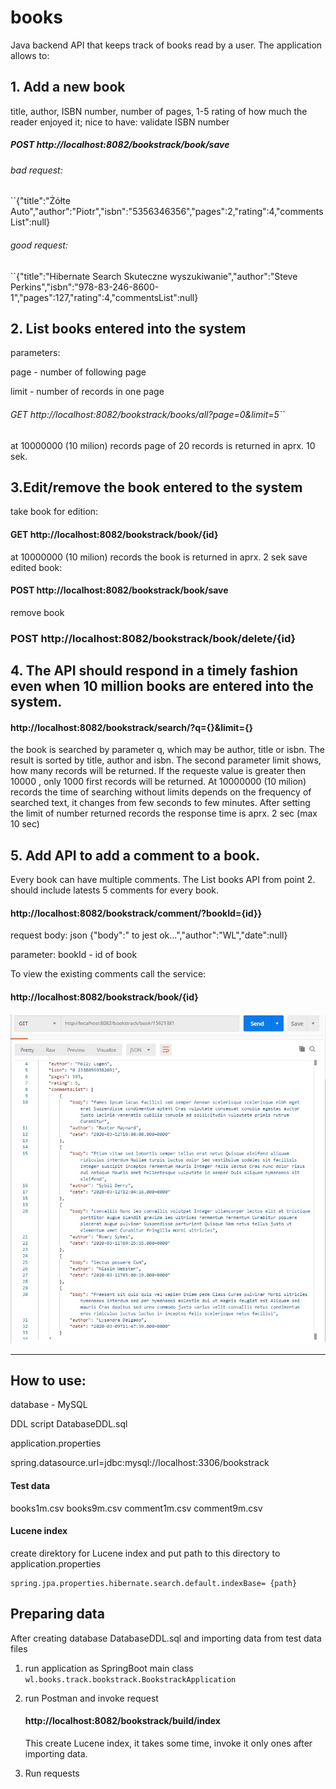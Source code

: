 # books
Java backend API that keeps track of books read by a user. The application allows to:

## 1.	Add a new book  
title,
 author, 
ISBN number, 
number of pages, 
1-5 rating of how much the reader enjoyed it; 
nice to have:  validate ISBN number 
##### POST  http://localhost:8082/bookstrack/book/save  
###### bad request:
``{"title":"Żółte Auto","author":"Piotr","isbn":"5356346356","pages":2,"rating":4,"commentsList":null}
###### good request:
 ``{"title":"Hibernate Search Skuteczne wyszukiwanie","author":"Steve Perkins","isbn":"978-83-246-8600-1","pages":127,"rating":4,"commentsList":null}

## 2. List books entered into the system

parameters: 

page - number of following page

limit - number of records in one page


###### GET http://localhost:8082/bookstrack/books/all?page=0&limit=5``
at 10000000 (10 milion) records page of 20 records is returned in aprx. 10 sek.

## 3.Edit/remove the book entered to the system

take book for edition: 
#### GET http://localhost:8082/bookstrack/book/{id}
at 10000000 (10 milion) records the book is returned in aprx. 2 sek
save edited book:  
#### POST http://localhost:8082/bookstrack/book/save
remove book
### POST http://localhost:8082/bookstrack/book/delete/{id}

## 4. The API should respond in a timely fashion even when 10 million books are entered into the system. 
#### http://localhost:8082/bookstrack/search/?q={}&limit={}
the book is searched by parameter q, which may be author, title or isbn.
The result is sorted by title, author and isbn. 
The second parameter limit shows, how many records will be returned.
If the requeste value is greater then 10000 , only 1000 first records will be returned.
At 10000000 (10 milion) records the time of searching without limits depends on the frequency of searched text, it changes from few seconds to few minutes.
After setting the limit of number returned records the response time is aprx. 2 sec (max 10 sec)


## 5. Add API to add a comment to a book.
 Every book can have multiple comments. The List books API from point 2. should include latests 5 comments for every book.
#### http://localhost:8082/bookstrack/comment/?bookId={id}}
request body: json
{"body":" to jest ok...","author":"WL","date":null}

parameter: bookId - id of book

To view the existing comments call the service:

#### http://localhost:8082/bookstrack/book/{id}

![](book_comment.jpg)

---------------------
## How to use:
database - MySQL

 DDL script DatabaseDDL.sql
 
application.properties
 
spring.datasource.url=jdbc:mysql://localhost:3306/bookstrack
#### Test data
 books1m.csv books9m.csv comment1m.csv comment9m.csv
 #### Lucene index
 
 create direktory for Lucene index and put path to this directory to  application.properties
 
    spring.jpa.properties.hibernate.search.default.indexBase= {path}

## Preparing data

After creating database DatabaseDDL.sql and importing data from test data files

1. run application as SpringBoot main class    
    `wl.books.track.bookstrack.BookstrackApplication` 

2. run Postman and invoke request
   #### http://localhost:8082/bookstrack/build/index
   
    This create Lucene index, it takes some time, invoke it only ones after importing data.

3. Run requests 
